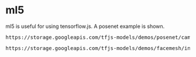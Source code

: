 # ml5
ml5 is useful for using tensorflow.js. A posenet example is shown.
<pre>
https://storage.googleapis.com/tfjs-models/demos/posenet/camera.html
</pre>
<pre>
https://storage.googleapis.com/tfjs-models/demos/facemesh/index.html
</pre>

